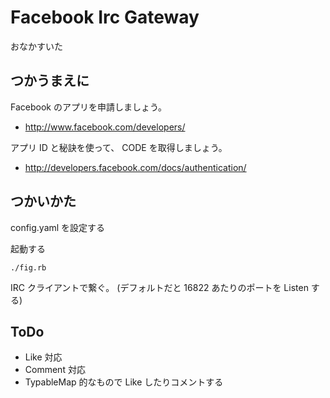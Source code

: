 # Facebook Irc Gateway
おなかすいた

## つかうまえに
Facebook のアプリを申請しましょう。

- http://www.facebook.com/developers/

アプリ ID と秘訣を使って、 CODE を取得しましょう。

- http://developers.facebook.com/docs/authentication/

## つかいかた
config.yaml を設定する

起動する

    ./fig.rb

IRC クライアントで繋ぐ。 (デフォルトだと 16822 あたりのポートを Listen する)

## ToDo
- Like 対応
- Comment 対応
- TypableMap 的なもので Like したりコメントする


